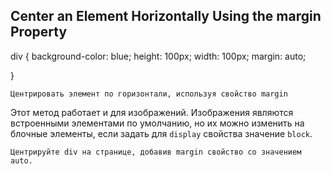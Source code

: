 ## Center an Element Horizontally Using the margin Property ##

div {
    background-color: blue;
    height: 100px;
    width: 100px;
    margin: auto;

  }

`Центрировать элемент по горизонтали, используя свойство margin`

Этот метод работает и для изображений. Изображения являются встроенными элементами по умолчанию, но их можно изменить на блочные элементы, если задать для `display` свойства значение `block`.

`Центрируйте div на странице, добавив margin свойство со значением auto.`

